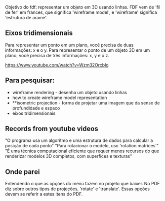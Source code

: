 Objetivo do fdf: representar um objeto em 3D usando linhas. FDF vem de 'fil de fer' em frances, que significa 'wireframe model', e 'wireframe' significa 'estrutura de arame'.

## Eixos tridimensionais

Para representar um ponto em um plano, você precisa de duas informações: x e o y. Para representar o ponto de um objeto 3D em um plano, você precisa de três informações: x, y e o z.

https://www.youtube.com/watch?v=Wzm32Orcblg



## Para pesquisar:
- wireframe rendering - desenha um objeto usando linhas
- how to create wireframe model representation
- **isometric projection - forma de projetar uma imagem que da senso de profundidade e espaco 
- eixos tridimensionais

## Records from youtube videos
"O programa usa um algoritmo e uma estrutura de dados para calcular a posição de cada ponto"
"Para rotacionar o modelo, uso 'rotation matrices'"
"É uma técnica computacional eficiente que requer menos recursos do que renderizar modelos 3D completos, com superfices e texturas"

## Onde parei
Entendendo o que as opções do menu fazem no projeto que baixei. No PDF diz sobre outros tipos de projeções, 'rotate' e 'translate'. Essas opções devem se referir a estes itens do PDF.
